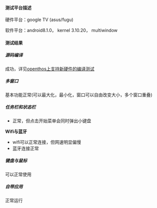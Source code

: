 #### 测试平台描述

硬件平台：google TV (asus/fugu)

软件平台：android8.1.0， kernel 3.10.20， multiwindow

#### 测试结果

##### 源码编译

成功，详见[openthos上支持新硬件的编译测试](openthos上支持新硬件的编译测试.md)

##### 多窗口

基本功能正常(可以最大化，最小化，窗口可以自由改变大小，多个窗口重叠)

##### 任务栏和状态栏

- 正常，但点击开始菜单会同时弹出小键盘

**Wifi与蓝牙**

- wifi可以正常连接，但网速明显偏慢
- 蓝牙连接正常

##### 键盘与鼠标

可以正常使用

##### 自带应用

正常运行